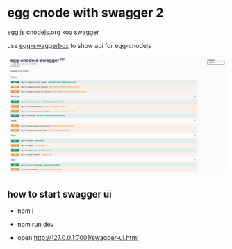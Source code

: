 # egg cnode with swagger 2

egg.js cnodejs.org koa swagger

use [egg-swaggerbox](https://github.com/okoala/egg-swaggerbox) to show api for egg-cnodejs

![swagger for egg-cnode](/pic/swagger.png?raw=true "swagger for egg-cnode")

## how to start swagger ui

- npm i

- npm run dev

- open http://127.0.0.1:7001/swagger-ui.html

 
